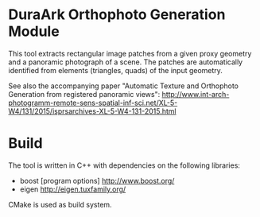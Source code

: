 # DuraArk Orthophoto Generation Module #

This tool extracts rectangular image patches from a given proxy geometry
and a panoramic photograph of a scene. The patches are automatically
identified from elements (triangles, quads) of the input geometry.

See also the accompanying paper "Automatic Texture and Orthophoto Generation from registered panoramic views":
http://www.int-arch-photogramm-remote-sens-spatial-inf-sci.net/XL-5-W4/131/2015/isprsarchives-XL-5-W4-131-2015.html

# Build #

The tool is written in C++ with dependencies on the following libraries:

* boost [program options]  http://www.boost.org/
* eigen http://eigen.tuxfamily.org/

CMake is used as build system.


